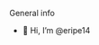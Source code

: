 General info

- 👋 Hi, I’m @eripe14




<!---
eripe14/eripe14 is a ✨ special ✨ repository because its `README.md` (this file) appears on your GitHub profile.
You can click the Preview link to take a look at your changes.
--->
